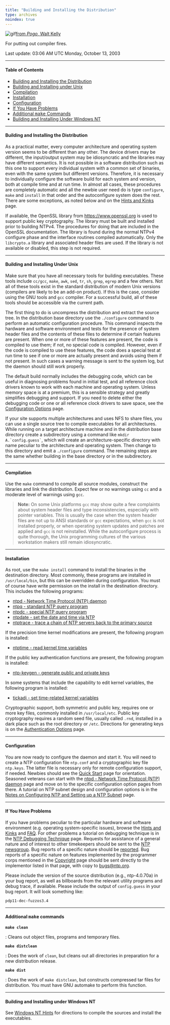 ```yaml
---
title: "Building and Installing the Distribution"
type: archives
noindex: true
---
```


![gif](/documentation/pic/beaver.gif)[from _Pogo_, Walt Kelly](/reflib/pictures/)

For putting out compiler fires.

Last update: 03:06 AM UTC Monday, October 13, 2003

* * *

#### Table of Contents

*   [Building and Installing the Distribution](/documentation/4.2.4-series/build/#building-and-installing-the-distribution)
*   [Building and Installing under Unix](/documentation/4.2.4-series/build/#building-and-installing-under-unix)
*   [Compilation](/documentation/4.2.4-series/build/#compilation)
*   [Installation](/documentation/4.2.4-series/build/#installation)
*   [Configuration](/documentation/4.2.4-series/build/#configuration)
*   [If You Have Problems](/documentation/4.2.4-series/build/#if-you-have-problems)
*   [Additional <tt>make</tt> Commands](/documentation/4.2.4-series/build/#additional-ttmakett-commands)
*   [Building and Installing Under Windows NT](/documentation/4.2.4-series/build/#building-and-installing-under-windows-nt)

* * *

#### Building and Installing the Distribution

As a practical matter, every computer architecture and operating system version seems to be different than any other. The device drivers may be different, the input/output system may be idiosyncratic and the libraries may have different semantics. It is not possible in a software distribution such as this one to support every individual system with a common set of binaries, even with the same system but different versions. Therefore, it is necessary to individually configure the software build for each system and version, both at compile time and at run time. In almost all cases, these procedures are completely automatic and all the newbie user need do is type `configure`, `make` and `install` in that order and the autoconfigure system does the rest. There are some exceptions, as noted below and on the [Hints and Kinks](/documentation/4.2.4-series/hints/) page.

If available, the OpenSSL library from https://www.openssl.org is used to support public key cryptography. The library must be built and installed prior to building NTPv4. The procedures for doing that are included in the OpenSSL documentation. The library is found during the normal NTPv4 configure phase and the interface routines compiled automatically. Only the <code>libcrypto.a</code> library and associated header files are used. If the library is not available or disabled, this step is not required.

* * *

#### Building and Installing Under Unix

Make sure that you have all necessary tools for building executables. These tools include <code>cc/gcc</code>, <code>make</code>, <code>awk</code>, <code>sed</code>, <code>tr</code>, <code>sh</code>, <code>grep</code>, <code>egrep</code> and a few others. Not all of these tools exist in the standard distribution of modern Unix versions (compilers are likely to be an add-on product). If this is the case, consider using the GNU tools and <code>gcc</code> compiler. For a successful build, all of these tools should be accessible via the current path.

The first thing to do is uncompress the distribution and extract the source tree. In the distribution base directory use the <code>./configure</code> command to perform an automatic configuration procedure. This command inspects the hardware and software environment and tests for the presence of system header files and the contents of these files to determine if certain features are present. When one or more of these features are present, the code is compiled to use them; if not, no special code is compiled. However, even if the code is compiled to use these features, the code does a special test at run time to see if one or more are actually present and avoids using them if not present. In such cases a warning message is sent to the system log, but the daemon should still work properly.

The default build normally includes the debugging code, which can be useful in diagnosing problems found in initial test, and all reference clock drivers known to work with each machine and operating system. Unless memory space is at a premium, this is a sensible strategy and greatly simplifies debugging and support. If you need to delete either the debugging code or one or all reference clock drivers to save space, see the [Configuration Options](/documentation/4.2.4-series/config/) page.

If your site supports multiple architectures and uses NFS to share files, you can use a single source tree to compile executables for all architectures. While running on a target architecture machine and in the distribution base directory create a subdirectory using a command like <code>mkdir A.\`config.guess`</code>, which will create an architecture-specific directory with name peculiar to the architecture and operating system. Then change to this directory and emit a <code>./configure</code> command. The remaining steps are the same whether building in the base directory or in the subdirectory.

* * *

#### Compilation

Use the <code>make</code> command to compile all source modules, construct the libraries and link the distribution. Expect few or no warnings using <code>cc</code> and a moderate level of warnings using <code>gcc</code>. 
> **Note:** On some Unix platforms <code>gcc</code> may show quite a few complaints about system header files and type inconsistencies, especially with pointer variables. This is usually the case when the system header files are not up to ANSI standards or <code>gcc</code> expectations, when <code>gcc</code> is not installed properly, or when operating system updates and patches are applied and <code>gcc</code> is not reinstalled. While the autoconfigure process is quite thorough, the Unix programming cultures of the various workstation makers still remain idiosyncratic.

* * *

#### Installation

As root, use the <code>make install</code> command to install the binaries in the destination directory. Most commonly, these programs are installed in <code>/usr/local/bin</code>, but this can be overridden during configuration. You must of course have write permission on the install in the destination directory. This includes the following programs:

* [ntpd - Network Time Protocol (NTP) daemon](/documentation/4.2.4-series/ntpd/)
* [ntpq - standard NTP query program](/documentation/4.2.4-series/ntpq/)
* [ntpdc - special NTP query program](/documentation/4.2.4-series/ntpdc/)
* [ntpdate - set the date and time via NTP](/documentation/4.2.4-series/ntpdate/)
* [ntptrace - trace a chain of NTP servers back to the primary source](/documentation/4.2.4-series/ntptrace/) 

If the precision time kernel modifications are present, the following program is installed:

* [ntptime - read kernel time variables](/documentation/4.2.4-series/ntptime/) 

If the public key authentication functions are present, the following program is installed:

* [ntp-keygen - generate public and private keys](/documentation/4.2.4-series/keygen/) 

In some systems that include the capability to edit kernel variables, the following program is installed:

* [tickadj - set time-related kernel variables](/documentation/4.2.4-series/tickadj/) 

Cryptographic support, both symmetric and public key, requires one or more key files, commonly installed in <code>/usr/local/etc</code>. Public key cryptography requires a random seed file, usually called <code>.rnd</code>, installed in a dark place such as the root directory or <code>/etc</code>. Directions for generating keys is on the [Authentication Options](/documentation/4.2.4-series/authopt/) page.

* * *

#### Configuration

You are now ready to configure the daemon and start it. You will need to create a NTP configuration file <code>ntp.conf</code> and a cryptographic key file <code>ntp.keys</code>. The latter file is necessary only for remote configuration support, if needed. Newbies should see the [Quick Start](/documentation/4.2.4-series/quick/) page for orientation. Seasoned veterans can start with the [ntpd - Network Time Protocol (NTP) daemon](/documentation/4.2.4-series/ntpd/) page and move on to the specific configuration option pages from there. A tutorial on NTP subnet design and configuration options is in the [Notes on Configuring NTP and Setting up a NTP Subnet](/documentation/4.2.4-series/notes/) page.

* * *

#### If You Have Problems

If you have problems peculiar to the particular hardware and software environment (e.g. operating system-specific issues), browse the [Hints and Kinks](/documentation/4.2.4-series/hints/) and [FAQ](/ntpfaq/). For other problems a tutorial on debugging technique is in the [NTP Debugging Technique](/documentation/4.2.4-series/debug/) page. Requests for assistance of a general nature and of interest to other timekeepers should be sent to the [NTP newsgroup](https://groups.google.com/g/comp.protocols.time.ntp). Bug reports of a specific nature should be [reported](https://bugs.ntp.org/). Bug reports of a specific nature on features implemented by the programmer corps mentioned in the [Copyright](/documentation/4.2.4-series/copyright/) page should be sent directly to the implementor listed in that page, with copy to bugs@ntp.org.

Please include the version of the source distribution (e.g., ntp-4.0.70a) in your bug report, as well as billboards from the relevant utility programs and debug trace, if available. Please include the output of <code>config.guess</code> in your bug report. It will look something like:

`pdp11-dec-fuzzos3.4`

* * *

#### Additional <tt>make</tt> commands

<code>**make clean**</code>

: Cleans out object files, programs and temporary files.

<code>**make distclean**</code>

: Does the work of <code>clean</code>, but cleans out all directories in preparation for a new distribution release.

<code>**make dist**</code>

: Does the work of <code>make distclean</code>, but constructs compressed tar files for distribution. You must have GNU automake to perform this function.

* * *

#### Building and Installing under Windows NT

See [Windows NT Hints](/documentation/hints/winnt/) for directions to compile the sources and install the executables.